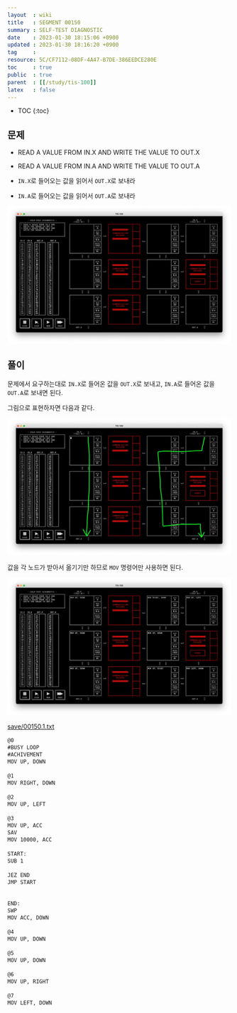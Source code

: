 ```yaml
---
layout  : wiki
title   : SEGMENT 00150
summary : SELF-TEST DIAGNOSTIC
date    : 2023-01-30 18:15:06 +0900
updated : 2023-01-30 18:16:20 +0900
tag     : 
resource: 5C/CF7112-08DF-4A47-B7DE-386EEDCE280E
toc     : true
public  : true
parent  : [[/study/tis-100]]
latex   : false
---
```

* TOC
{:toc}

## 문제

>
- READ A VALUE FROM IN.X AND WRITE THE VALUE TO OUT.X
- READ A VALUE FROM IN.A AND WRITE THE VALUE TO OUT.A

- `IN.X`로 들어오는 값을 읽어서 `OUT.X`로 보내라
- `IN.A`로 들어오는 값을 읽어서 `OUT.A`로 보내라

![image]( /resource/5C/CF7112-08DF-4A47-B7DE-386EEDCE280E/215427492-910fddc8-910d-4cb9-9f25-ad891092f4bf.png )

## 풀이

문제에서 요구하는대로 `IN.X`로 들어온 값을 `OUT.X`로 보내고, `IN.A`로 들어온 값을 `OUT.A`로 보내면 된다.

그림으로 표현하자면 다음과 같다.

![]( /resource/5C/CF7112-08DF-4A47-B7DE-386EEDCE280E/solution-draw.jpg )

값을 각 노드가 받아서 옮기기만 하므로 `MOV` 명령어만 사용하면 된다.

![image]( /resource/5C/CF7112-08DF-4A47-B7DE-386EEDCE280E/215428639-b54c530f-a02d-4441-9675-6cf6ac2a56a3.png )

[save/00150.1.txt](https://github.com/johngrib/TIS-100-solutions/blob/master/save/00150.1.txt )

```tis-100
@0
#BUSY LOOP
#ACHIVEMENT
MOV UP, DOWN

@1
MOV RIGHT, DOWN

@2
MOV UP, LEFT

@3
MOV UP, ACC
SAV
MOV 10000, ACC

START:
SUB 1

JEZ END
JMP START


END:
SWP
MOV ACC, DOWN

@4
MOV UP, DOWN

@5
MOV UP, DOWN

@6
MOV UP, RIGHT

@7
MOV LEFT, DOWN
```
